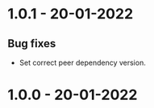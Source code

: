 1.0.1 - 20-01-2022
===================

## Bug fixes
* Set correct peer dependency version.

1.0.0 - 20-01-2022
===================
